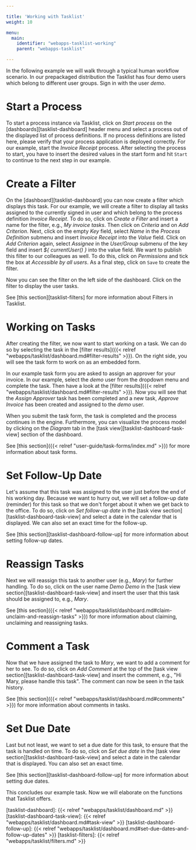 ```yaml
---

title: 'Working with Tasklist'
weight: 10

menu:
  main:
    identifier: "webapps-tasklist-working"
    parent: "webapps-tasklist"

---
```



In the following example we will walk through a typical human workflow scenario. In our prepackaged distribution the Tasklist has four demo users which belong to different user groups. Sign in with the user *demo*.


# Start a Process

To start a process instance via Tasklist, click on *Start process* on the [dashboards][tasklist-dashboard] header menu and select a process out of the displayed list of process definitions. If no process definitions are listed here, please verify that your process application is deployed correctly. For our example, start the *Invoice Receipt* process.
After selecting the process to start, you have to insert the desired values in the start form and hit `Start` to continue to the next step in our example.


# Create a Filter

On the [dashboard][tasklist-dashboard] you can now create a filter which displays this task. For our example, we will create a filter to display all tasks assigned to the currently signed in user and which belong to the process definition *Invoice Receipt*. To do so, click on *Create a Filter* and insert a name for the filter, e.g., *My invoice tasks*. Then click on *Criteria* and on *Add Criterion*. Next, click on the empty *Key* field, select *Name* in the *Process Definition* submenu and insert *Invoice Receipt* into the *Value* field. Click on *Add Criterion* again, select *Assignee* in the *User/Group* submenu of the key field and insert *${ currentUser() }* into the value field. We want to publish this filter to our colleagues as well. To do this, click on *Permissions* and tick the box at *Accessible by all users*. As a final step, click on `Save` to create the filter.

Now you can see the filter on the left side of the dashboard. Click on the filter to display the user tasks.

See [this section][tasklist-filters] for more information about Filters in Tasklist.


# Working on Tasks

After creating the filter, we now want to start working on a task. We can do so by selecting the task in the [filter results]({{< relref "webapps/tasklist/dashboard.md#filter-results" >}}). On the right side, you will see the task form to work on as an embedded form.

In our example task form you are asked to assign an approver for your invoice. In our example, select the *demo* user from the dropdown menu and
complete the task. Then have a look at the [filter results]({{< relref "webapps/tasklist/dashboard.md#filter-results" >}}). Now you will see that the *Assign Approver* task has been completed and a new task, *Approve Invoice* has been created and assigned to the *demo* user.

When you submit the task form, the task is completed and the process continues in the engine. Furthermore, you can visualize the process model by clicking on the *Diagram* tab in the [task view][tasklist-dashboard-task-view] section of the dashboard.

See [this section]({{< relref "user-guide/task-forms/index.md" >}}) for more information about task forms.


# Set Follow-Up Date

Let's assume that this task was assigned to the user just before the end of his working day. Because we want to hurry out, we will set a follow-up date (reminder) for this task so that we don't forget about it when we get back to the office. To do so, click on *Set follow-up date* in the [task view section][tasklist-dashboard-task-view] and select a date in the calendar that is displayed. We can also set an exact time for the follow-up.

See [this section][tasklist-dashboard-follow-up] for more information about setting follow-up dates.


# Reassign Tasks

Next we will reassign this task to another user (e.g., *Mary*) for further handling. To do so, click on the user name *Demo Demo* in the [task view section][tasklist-dashboard-task-view] and insert the user that this task should be assigned to, e.g., *Mary*.

See [this section]({{< relref "webapps/tasklist/dashboard.md#claim-unclaim-and-reassign-tasks" >}}) for more information about claiming, unclaiming and reassigning tasks.


# Comment a Task

Now that we have assigned the task to *Mary*, we want to add a comment for her to see. To do so, click on *Add Comment* at the top of the [task view section][tasklist-dashboard-task-view] and insert the comment, e.g., "Hi Mary, please handle this task". The comment can now be seen in the task history.

See [this section]({{< relref "webapps/tasklist/dashboard.md#comments" >}}) for more information about comments in tasks.


# Set Due Date

Last but not least, we want to set a due date for this task, to ensure that the task is handled on time. To do so, click on *Set due date* in the [task view section][tasklist-dashboard-task-view] and select a date in the calendar that is displayed. You can also set an exact time.

See [this section][tasklist-dashboard-follow-up] for more information about setting due dates.

This concludes our example task. Now we will elaborate on the functions that Tasklist offers.


[tasklist-dashboard]: {{< relref "webapps/tasklist/dashboard.md" >}}
[tasklist-dashboard-task-view]: {{< relref "webapps/tasklist/dashboard.md#task-view" >}}
[tasklist-dashboard-follow-up]: {{< relref "webapps/tasklist/dashboard.md#set-due-dates-and-follow-up-dates" >}}
[tasklist-filters]: {{< relref "webapps/tasklist/filters.md" >}}
